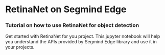 # RetinaNet on Segmind Edge

### Tutorial on how to use RetinaNet for object detection

Get started with RetinaNet for you project. This jupyter notebook will help you understand the APIs provided by Segmind Edge library and use it in your projects. 
